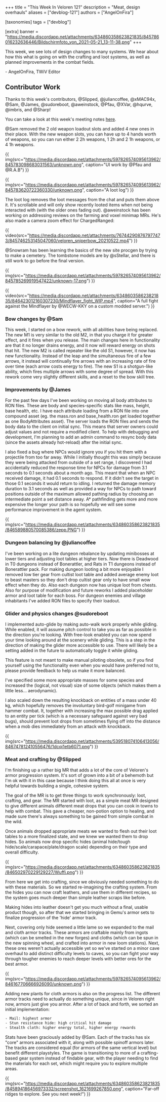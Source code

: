 +++
title = "This Week In Veloren 121"
description = "Meat, design overhauls"
aliases = ["devblog-121"]
authors = ["AngelOnFira"]

[taxonomies]
tags = ["devblog"]

[extra]
banner = "https://media.discordapp.net/attachments/634860358623821835/845786016232636446/Bildschirmfoto_von_2021-05-21_13-11-38.png"
+++

This week, we see lots of design changes to many systems. We hear about how this
what is going on with the crafting and loot systems, as well as planned
improvements in the combat fields.

\- AngelOnFira, TWiV Editor

## Contributor Work

Thanks to this week's contributors, @Slipped, @juliancoffee, @xMAC94x, @Sam,
@James, @sudoreboot, @aweinstock, @Pfau, @XVar, @hqurve, @imbris, and @Sharp!

You can take a look at this week's meeting notes
[here](https://hackmd.io/bZAin6tFQnm2HfQjiISvDg).

@Sam removed the 2 old weapon loadout slots and added 4 new ones in their place.
With the new weapon slots, you can have up to 4 hands worth of weapons, so you
can run either 2 2h weapons, 1 2h and 2 1h weapons, or 4 1h weapons.

{{
  img(src="https://media.discordapp.net/attachments/597826574095613962/845783098683031563/unknown.png",
  caption="UI work by @Pfau and @R.A.B")
}}

{{
  img(src="https://media.discordapp.net/attachments/597826574095613962/845783620722360330/unknown.png",
  caption="A loot log")
}}

The loot log removes the loot messages from the chat and puts them above it.
It's scrollable and will only show recently looted items when not being
interacted with (with the older ones fading out). @aweinstock has been working
on addressing reviews on the farming and voxel minimap MRs. He's also made a
camera zoom effect for ChargedRanged:

{{
  video(src="https://media.discordapp.net/attachments/767442908767977473/845746253145047060/veloren_sniperbow_20210522.mp4")
}}

@Snowram has been learning the basics of the new site procgen by trying to make
a cemetery. The tombstone models are by @sStellar, and there is still work to go
before the final version.

{{
  img(src="https://media.discordapp.net/attachments/597826574095613962/845785269919547422/unknown-17.png")
}}

{{
  video(src="https://media.discordapp.net/attachments/634860358623821835/846423012160307230/Mindflayer_fight_WIP.mp4",
  caption="A full fight against the Mindflayer by @WECW-KKY on a custom modded
  server.")
}}

### Bow changes by @Sam

This week, I started on a bow rework, with all abilities have being replaced.
The new M1 is very similar to the old M2, in that you charge it for greater
effect, and it fires when you release. The main changes here in functionality
are that it no longer drains energy, and it now will reward energy on shots that
hit. The new M2 is called repeater like the old S1, however, it now has new
functionality. Instead of the leap and the simultaneous fire of a few arrows, it
instead will continually fire arrows with an increasing rate of fire over time
(each arrow costs energy to fire). The new S1 is a shotgun-like ability, which
fires multiple arrows with some degree of spread. With this rework come very
slightly different skills, and a reset to the bow skill tree.

### Improvements by @James

For the past few days I've been working on moving all body attributes to RON
files. These are body and species-specific stats like mass, height, base health,
etc. I have each attribute loading from a RON file into one compound asset (eg.
the mass.ron and base_health.ron get loaded together as one BodyAttributes
asset). The server loads the RON files and sends the body data to the client on
initial sync. This means that server owners could adjust values and not require
a modified client. To help with debugging and development, I'm planning to add
an admin command to resync body data (since the assets already hot-reload) after
the initial sync.

I also fixed a bug where NPCs would ignore you if you hit them with a projectile
from too far away. While I initially thought this was simply because they were
being attacked from outside of a set range, I discovered I had accidentally
reduced the response time for NPCs for damage from 3.1 seconds to 0.1 seconds
about a month ago. This meant that when an NPC received damage, it had 0.1
seconds to respond. If it didn't see the target in those 0.1 seconds it would
return to idling. I returned the damage memory duration to 3.1 seconds as well
as provided a way for NPCs to path toward positions outside of the maximum
allowed pathing radius by choosing an intermediate point a set distance away. A\*
pathfinding gets more and more expensive the longer your path is so hopefully we
will see some performance improvement in the agent system.

{{
  img(src="https://media.discordapp.net/attachments/634860358623821835/846589880570085386/zepp.PNG")
}}

### Dungeon balancing by @juliancoffee

I've been working on a lite dungeon rebalance by updating minibosses at lower
tiers and adjusting loot tables at higher tiers. Now there is Deadwood in T0
dungeons instead of Bonerattler, and Rats in T1 dungeons instead of Bonerattler
pack. For making dungeon looting a bit more enjoyable I removed low tier gear
from cultist loot table and added average enemy loot to beast masters so they
don't drop cultist gear only to have small wow effect when they do. Also each
dungeon now has unique loot from chests. Also for purpose of modification and
future reworks I added placeholder armor and loot table for each boss. For
dungeon enemies and village inhabitants I've added RON files to specify their
loadout.

### Glider and physics changes @sudoreboot

I implemented auto-glide by making auto-walk work properly while gliding. While
enabled, it will assume pitch control to take you as far as possible in the
direction you're looking. With free-look enabled you can now spend your time
looking around at the scenery while gliding. This is a step in the direction of
making the glider more accessible to use. There will likely be a setting added
in the future to automatically toggle it while gliding.

This feature is not meant to make manual piloting obsolete, so if you find
yourself using the functionality even when you would have preferred not to,
please provide feedback to help us make it more balanced.

I've specified some more appropriate masses for some species and increased the
(logical, not visual) size of some objects (which makes them a little less...
aerodynamic).

I also scaled down the resulting knockback on entities of a mass under 40 kg,
which hopefully removes the involuntary bird-golf minigame from hammer combat.
It, together with increasing the max possible drag applied to an entity per tick
(which is a necessary safeguard against very bad bugs), should prevent loot
drops from sometimes flying off into the distance when a mob dies immediately
from an attack with knockback.

{{
  img(src="https://media.discordapp.net/attachments/539518074106413056/846747812410556476/1dcqi1etb6071.png")
}}

### Meat and crafting by @Slipped

I'm finishing up a rather big MR that adds a lot of the core of Veloren's armor
progression system. It's sort of grown into a bit of a behemoth but I'm ok with
it in this case because I think doing this all at once is very helpful towards
building a single, cohesive system.

The goal of the MR is to get three things to work synchronously: loot, crafting,
and gear. The MR started with loot, as a simple meat MR designed to give
different animals different meat drops that you can cook in towns to help with
combat. This gave a cheaper, non-potion option to healing, and made sure there's
always something to be gained from simple combat in the wild.

Once animals dropped appropriate meats we wanted to flesh out their loot tables
to a more finalized state, and we knew we wanted them to drop hides. So animals
now drop specific hides (animal hide/tough
hide/scale/carapace/plate/dragon scale) depending on their type and overall
difficulty.

{{
  img(src="https://media.discordapp.net/attachments/634860358623821835/846502970229129227/Wuffi.png")
}}

From here we get into crafting, since we obviously needed something to do with
these materials. So we started re-imagining the crafting system. From the hides
you can now craft leathers, and use them in different recipes, so the system
goes much deeper than simple leather scraps like before.

Making hides into leather doesn't get you much without a final, usable product
though, so after that we started bringing in Gemu's armor sets to finalize
progression of the 'hide' armor track.

Next, covering only hide seemed a little lame so we expanded to the mail and
cloth armor tracks. These armors are craftable mainly from ingots (which can be
smelted in the new forges) and cloths (which can be spun in the new spinning
wheel, and crafted into armor in new loom stations). Next, these ores weren't
actually accessible yet so we've started on a minor cave overhaul to add
distinct difficulty levels to caves, so you can fight your way through tougher
enemies to reach deeper levels with better ores for the best armor.

{{
  img(src="https://media.discordapp.net/attachments/597826574095613962/846167706666926090/unknown.png")
}}

Adding new plants for cloth armors is also on the progress list. The different
armor tracks need to actually do something unique, since in Veloren right now,
armors just give you armor. After a lot of back and forth, we sorted an initial
implementation:

```txt
- Mail: highest armor
- Stun resistance hide: high critical hit damage
- Stealth cloth: higher energy total, higher energy rewards
```

Stats have been graciously added by @Sam. Each of the tracks has six "core"
armors associated with it, along with possible spinoff armors later. The tracks
are considered equal (for armors of the same vertical level) but benefit
different playstyles. The game is transitioning to more of a crafting-based gear
system instead of findable gear, with the player needing to find the materials
for each set, which might require you to explore multiple areas.

{{
  img(src="https://media.discordapp.net/attachments/634860358623821835/845894186456973332/screenshot_1621699267850.png",
  caption="Far-off ridges to explore. See you next week!")
}}
